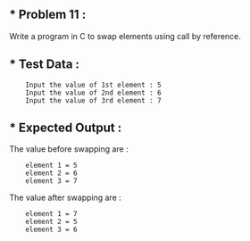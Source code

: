 ## * Problem 11 :

Write a program in C to swap elements using call by reference.

## * Test Data :

        Input the value of 1st element : 5
        Input the value of 2nd element : 6
        Input the value of 3rd element : 7

## * Expected Output :

The value before swapping are :         

        element 1 = 5                                                                
        element 2 = 6                                                                      
        element 3 = 7                                                             
                                   
The value after swapping are :                                                            

        element 1 = 7                                                                          
        element 2 = 5                                              
        element 3 = 6 